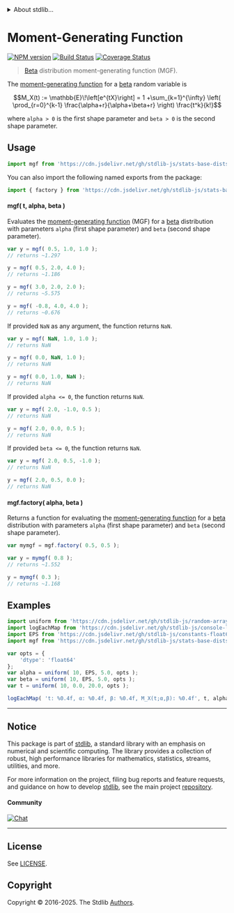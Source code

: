 <!--

@license Apache-2.0

Copyright (c) 2018 The Stdlib Authors.

Licensed under the Apache License, Version 2.0 (the "License");
you may not use this file except in compliance with the License.
You may obtain a copy of the License at

   http://www.apache.org/licenses/LICENSE-2.0

Unless required by applicable law or agreed to in writing, software
distributed under the License is distributed on an "AS IS" BASIS,
WITHOUT WARRANTIES OR CONDITIONS OF ANY KIND, either express or implied.
See the License for the specific language governing permissions and
limitations under the License.

-->


<details>
  <summary>
    About stdlib...
  </summary>
  <p>We believe in a future in which the web is a preferred environment for numerical computation. To help realize this future, we've built stdlib. stdlib is a standard library, with an emphasis on numerical and scientific computation, written in JavaScript (and C) for execution in browsers and in Node.js.</p>
  <p>The library is fully decomposable, being architected in such a way that you can swap out and mix and match APIs and functionality to cater to your exact preferences and use cases.</p>
  <p>When you use stdlib, you can be absolutely certain that you are using the most thorough, rigorous, well-written, studied, documented, tested, measured, and high-quality code out there.</p>
  <p>To join us in bringing numerical computing to the web, get started by checking us out on <a href="https://github.com/stdlib-js/stdlib">GitHub</a>, and please consider <a href="https://opencollective.com/stdlib">financially supporting stdlib</a>. We greatly appreciate your continued support!</p>
</details>

# Moment-Generating Function

[![NPM version][npm-image]][npm-url] [![Build Status][test-image]][test-url] [![Coverage Status][coverage-image]][coverage-url] <!-- [![dependencies][dependencies-image]][dependencies-url] -->

> [Beta][beta-distribution] distribution moment-generating function (MGF).

<!-- Section to include introductory text. Make sure to keep an empty line after the intro `section` element and another before the `/section` close. -->

<section class="intro">

The [moment-generating function][mgf] for a [beta][beta-distribution] random variable is

<!-- <equation class="equation" label="eq:beta_beta_mgf" align="center" raw="M_X(t) := \mathbb{E}\!\left[e^{tX}\right] = 1 +\sum_{k=1}^{\infty} \left( \prod_{r=0}^{k-1} \frac{\alpha+r}{\alpha+\beta+r} \right) \frac{t^k}{k!}" alt="Moment-generating function (MGF) for a beta distribution."> -->

```math
M_X(t) := \mathbb{E}\!\left[e^{tX}\right] = 1 +\sum_{k=1}^{\infty} \left( \prod_{r=0}^{k-1} \frac{\alpha+r}{\alpha+\beta+r} \right) \frac{t^k}{k!}
```

<!-- <div class="equation" align="center" data-raw-text="M_X(t) := \mathbb{E}\!\left[e^{tX}\right] = 1 +\sum_{k=1}^{\infty} \left( \prod_{r=0}^{k-1} \frac{\alpha+r}{\alpha+\beta+r} \right) \frac{t^k}{k!}" data-equation="eq:beta_beta_mgf">
    <img src="https://cdn.jsdelivr.net/gh/stdlib-js/stdlib@591cf9d5c3a0cd3c1ceec961e5c49d73a68374cb/lib/node_modules/@stdlib/stats/base/dists/beta/mgf/docs/img/equation_beta_beta_mgf.svg" alt="Moment-generating function (MGF) for a beta distribution.">
    <br>
</div> -->

<!-- </equation> -->

where `alpha > 0` is the first shape parameter and `beta > 0` is the second shape parameter.

</section>

<!-- /.intro -->

<!-- Package usage documentation. -->



<section class="usage">

## Usage

```javascript
import mgf from 'https://cdn.jsdelivr.net/gh/stdlib-js/stats-base-dists-beta-mgf@deno/mod.js';
```

You can also import the following named exports from the package:

```javascript
import { factory } from 'https://cdn.jsdelivr.net/gh/stdlib-js/stats-base-dists-beta-mgf@deno/mod.js';
```

#### mgf( t, alpha, beta )

Evaluates the [moment-generating function][mgf] (MGF) for a [beta][beta-distribution] distribution with parameters `alpha` (first shape parameter) and `beta` (second shape parameter).

```javascript
var y = mgf( 0.5, 1.0, 1.0 );
// returns ~1.297

y = mgf( 0.5, 2.0, 4.0 );
// returns ~1.186

y = mgf( 3.0, 2.0, 2.0 );
// returns ~5.575

y = mgf( -0.8, 4.0, 4.0 );
// returns ~0.676
```

If provided `NaN` as any argument, the function returns `NaN`.

```javascript
var y = mgf( NaN, 1.0, 1.0 );
// returns NaN

y = mgf( 0.0, NaN, 1.0 );
// returns NaN

y = mgf( 0.0, 1.0, NaN );
// returns NaN
```

If provided `alpha <= 0`, the function returns `NaN`.

```javascript
var y = mgf( 2.0, -1.0, 0.5 );
// returns NaN

y = mgf( 2.0, 0.0, 0.5 );
// returns NaN
```

If provided `beta <= 0`, the function returns `NaN`.

```javascript
var y = mgf( 2.0, 0.5, -1.0 );
// returns NaN

y = mgf( 2.0, 0.5, 0.0 );
// returns NaN
```

#### mgf.factory( alpha, beta )

Returns a function for evaluating the [moment-generating function][mgf] for a [beta][beta-distribution] distribution with parameters `alpha` (first shape parameter) and `beta` (second shape parameter).

```javascript
var mymgf = mgf.factory( 0.5, 0.5 );

var y = mymgf( 0.8 );
// returns ~1.552

y = mymgf( 0.3 );
// returns ~1.168
```

</section>

<!-- /.usage -->

<!-- Package usage notes. Make sure to keep an empty line after the `section` element and another before the `/section` close. -->

<section class="notes">

</section>

<!-- /.notes -->

<!-- Package usage examples. -->

<section class="examples">

## Examples

<!-- eslint no-undef: "error" -->

```javascript
import uniform from 'https://cdn.jsdelivr.net/gh/stdlib-js/random-array-uniform@deno/mod.js';
import logEachMap from 'https://cdn.jsdelivr.net/gh/stdlib-js/console-log-each-map@deno/mod.js';
import EPS from 'https://cdn.jsdelivr.net/gh/stdlib-js/constants-float64-eps@deno/mod.js';
import mgf from 'https://cdn.jsdelivr.net/gh/stdlib-js/stats-base-dists-beta-mgf@deno/mod.js';

var opts = {
    'dtype': 'float64'
};
var alpha = uniform( 10, EPS, 5.0, opts );
var beta = uniform( 10, EPS, 5.0, opts );
var t = uniform( 10, 0.0, 20.0, opts );

logEachMap( 't: %0.4f, α: %0.4f, β: %0.4f, M_X(t;α,β): %0.4f', t, alpha, beta, mgf );
```

</section>

<!-- /.examples -->

<!-- C interface documentation. -->



<!-- Section to include cited references. If references are included, add a horizontal rule *before* the section. Make sure to keep an empty line after the `section` element and another before the `/section` close. -->

<section class="references">

</section>

<!-- /.references -->

<!-- Section for related `stdlib` packages. Do not manually edit this section, as it is automatically populated. -->

<section class="related">

</section>

<!-- /.related -->

<!-- Section for all links. Make sure to keep an empty line after the `section` element and another before the `/section` close. -->


<section class="main-repo" >

* * *

## Notice

This package is part of [stdlib][stdlib], a standard library with an emphasis on numerical and scientific computing. The library provides a collection of robust, high performance libraries for mathematics, statistics, streams, utilities, and more.

For more information on the project, filing bug reports and feature requests, and guidance on how to develop [stdlib][stdlib], see the main project [repository][stdlib].

#### Community

[![Chat][chat-image]][chat-url]

---

## License

See [LICENSE][stdlib-license].


## Copyright

Copyright &copy; 2016-2025. The Stdlib [Authors][stdlib-authors].

</section>

<!-- /.stdlib -->

<!-- Section for all links. Make sure to keep an empty line after the `section` element and another before the `/section` close. -->

<section class="links">

[npm-image]: http://img.shields.io/npm/v/@stdlib/stats-base-dists-beta-mgf.svg
[npm-url]: https://npmjs.org/package/@stdlib/stats-base-dists-beta-mgf

[test-image]: https://github.com/stdlib-js/stats-base-dists-beta-mgf/actions/workflows/test.yml/badge.svg?branch=main
[test-url]: https://github.com/stdlib-js/stats-base-dists-beta-mgf/actions/workflows/test.yml?query=branch:main

[coverage-image]: https://img.shields.io/codecov/c/github/stdlib-js/stats-base-dists-beta-mgf/main.svg
[coverage-url]: https://codecov.io/github/stdlib-js/stats-base-dists-beta-mgf?branch=main

<!--

[dependencies-image]: https://img.shields.io/david/stdlib-js/stats-base-dists-beta-mgf.svg
[dependencies-url]: https://david-dm.org/stdlib-js/stats-base-dists-beta-mgf/main

-->

[chat-image]: https://img.shields.io/gitter/room/stdlib-js/stdlib.svg
[chat-url]: https://app.gitter.im/#/room/#stdlib-js_stdlib:gitter.im

[stdlib]: https://github.com/stdlib-js/stdlib

[stdlib-authors]: https://github.com/stdlib-js/stdlib/graphs/contributors

[umd]: https://github.com/umdjs/umd
[es-module]: https://developer.mozilla.org/en-US/docs/Web/JavaScript/Guide/Modules

[deno-url]: https://github.com/stdlib-js/stats-base-dists-beta-mgf/tree/deno
[deno-readme]: https://github.com/stdlib-js/stats-base-dists-beta-mgf/blob/deno/README.md
[umd-url]: https://github.com/stdlib-js/stats-base-dists-beta-mgf/tree/umd
[umd-readme]: https://github.com/stdlib-js/stats-base-dists-beta-mgf/blob/umd/README.md
[esm-url]: https://github.com/stdlib-js/stats-base-dists-beta-mgf/tree/esm
[esm-readme]: https://github.com/stdlib-js/stats-base-dists-beta-mgf/blob/esm/README.md
[branches-url]: https://github.com/stdlib-js/stats-base-dists-beta-mgf/blob/main/branches.md

[stdlib-license]: https://raw.githubusercontent.com/stdlib-js/stats-base-dists-beta-mgf/main/LICENSE

[beta-distribution]: https://en.wikipedia.org/wiki/Beta_distribution

[mgf]: https://en.wikipedia.org/wiki/Moment-generating_function

</section>

<!-- /.links -->

